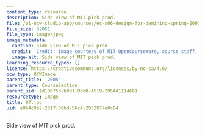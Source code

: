 ```yaml
---
content_type: resource
description: Side view of MIT pick prod.
file: /ol-ocw-studio-app/courses/ec-s06-design-for-demining-spring-2007/e964c9b2231706bd56c42952977e0c04_07.jpg
file_size: 32051
file_type: image/jpeg
image_metadata:
  caption: Side view of MIT pick prod.
  credit: 'Credit: Image courtesy of MIT OpenCourseWare, course staff, and students.'
  image-alt: Side view of MIT pick prod.
learning_resource_types: []
license: https://creativecommons.org/licenses/by-nc-sa/4.0/
ocw_type: OCWImage
parent_title: '2005'
parent_type: CourseSection
parent_uid: 1d18675b-b031-9dd8-4519-2954d1114661
resourcetype: Image
title: 07.jpg
uid: e964c9b2-2317-06bd-56c4-2952977e0c04
---
```

Side view of MIT pick prod.